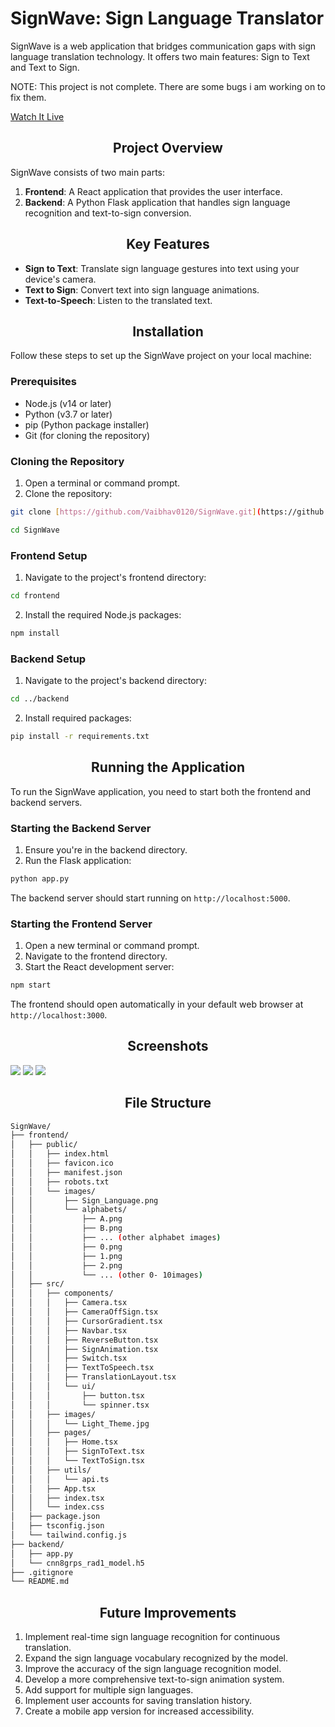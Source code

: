 # SignWave: Sign Language Translator

SignWave is a web application that bridges communication gaps with sign language translation technology. It offers two main features: Sign to Text and Text to Sign.

NOTE: This project is not complete. There are some bugs i am working on to fix them.

[Watch It Live](https://sign-wave-gamma.vercel.app/)

<h2 align="center">Project Overview</h2>

SignWave consists of two main parts:

1. **Frontend**: A React application that provides the user interface.
2. **Backend**: A Python Flask application that handles sign language recognition and text-to-sign conversion.

<h2 align="center">Key Features</h2>

- **Sign to Text**: Translate sign language gestures into text using your device's camera.
- **Text to Sign**: Convert text into sign language animations.
- **Text-to-Speech**: Listen to the translated text.

<h2 align="center">Installation</h2>

Follow these steps to set up the SignWave project on your local machine:

### Prerequisites

- Node.js (v14 or later)
- Python (v3.7 or later)
- pip (Python package installer)
- Git (for cloning the repository)

### Cloning the Repository

1. Open a terminal or command prompt.
2. Clone the repository:

```bash
git clone [https://github.com/Vaibhav0120/SignWave.git](https://github.com/Vaibhav0120/SignWave.git)
```

```bash
cd SignWave
```

### Frontend Setup

1. Navigate to the project's frontend directory:

```bash
cd frontend
```

2. Install the required Node.js packages:

```bash
npm install
```

### Backend Setup

1. Navigate to the project's backend directory:

```bash
cd ../backend
```

2. Install required packages:

```bash
pip install -r requirements.txt
```

<h2 align="center">Running the Application</h2>

To run the SignWave application, you need to start both the frontend and backend servers.

### Starting the Backend Server

1. Ensure you're in the backend directory.
2. Run the Flask application:

```bash
python app.py
```

The backend server should start running on `http://localhost:5000`.

### Starting the Frontend Server

1. Open a new terminal or command prompt.
2. Navigate to the frontend directory.
3. Start the React development server:

```bash
npm start
```

The frontend should open automatically in your default web browser at `http://localhost:3000`.

<h2 align="center">Screenshots</h2>

<img src="https://media.licdn.com/dms/image/v2/D5622AQEYZSllHvqQkg/feedshare-shrink_2048_1536/B56ZQn47u2HIA0-/0/1735836024994?e=1743033600&v=beta&t=tX7zzqtlYOSI83x6hEfAe-N8Satwu6rLb2lhAr_1vuA">

<img src="https://media.licdn.com/dms/image/v2/D5622AQEGDXJFcCFI-Q/feedshare-shrink_2048_1536/B56ZQn47uLH0As-/0/1735836025329?e=1743033600&v=beta&t=vBRLF67wkPPq3LostWkRoe_iheMWHMYiKIulcEAHZb4">

<img src="https://media.licdn.com/dms/image/v2/D5622AQGDx4lfXPrFyg/feedshare-shrink_2048_1536/B56ZQn47vCH0As-/0/1735836025669?e=1743033600&v=beta&t=iJo4QIx5k24Y4usKv5iMa9RToOatkmDDp05asiyh954">


<h2 align="center">File Structure</h2>

```bash
SignWave/
├── frontend/
│   ├── public/
│   │   ├── index.html
│   │   ├── favicon.ico
│   │   ├── manifest.json
│   │   ├── robots.txt
│   │   └── images/
│   │       ├── Sign_Language.png
│   │       └── alphabets/
│   │           ├── A.png
│   │           ├── B.png
│   │           ├── ... (other alphabet images)
│   │           ├── 0.png
│   │           ├── 1.png
│   │           ├── 2.png
│   │           └── ... (other 0- 10images)
│   ├── src/
│   │   ├── components/
│   │   │   ├── Camera.tsx
│   │   │   ├── CameraOffSign.tsx
│   │   │   ├── CursorGradient.tsx
│   │   │   ├── Navbar.tsx
│   │   │   ├── ReverseButton.tsx
│   │   │   ├── SignAnimation.tsx
│   │   │   ├── Switch.tsx
│   │   │   ├── TextToSpeech.tsx
│   │   │   ├── TranslationLayout.tsx
│   │   │   └── ui/
│   │   │       ├── button.tsx
│   │   │       └── spinner.tsx
│   │   ├── images/
│   │   │   └── Light_Theme.jpg
│   │   ├── pages/
│   │   │   ├── Home.tsx
│   │   │   ├── SignToText.tsx
│   │   │   └── TextToSign.tsx
│   │   ├── utils/
│   │   │   └── api.ts
│   │   ├── App.tsx
│   │   ├── index.tsx
│   │   └── index.css
│   ├── package.json
│   ├── tsconfig.json
│   └── tailwind.config.js
├── backend/
│   ├── app.py
│   └── cnn8grps_rad1_model.h5
├── .gitignore
└── README.md

```

<h2 align="center">Future Improvements</h2>

1. Implement real-time sign language recognition for continuous translation.
2. Expand the sign language vocabulary recognized by the model.
3. Improve the accuracy of the sign language recognition model.
4. Develop a more comprehensive text-to-sign animation system.
5. Add support for multiple sign languages.
6. Implement user accounts for saving translation history.
7. Create a mobile app version for increased accessibility.

